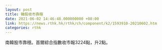 ```yaml
---
layout: post
title: 韓股收市靠穩
date: 2021-06-02 14:46:48.000000000 +08:00
link: https://news.rthk.hk/rthk/ch/component/k2/1593910-20210602.htm
categories: rthk
---
```


南韓股市靠穩。首爾綜合指數收市報3224點，升2點。
